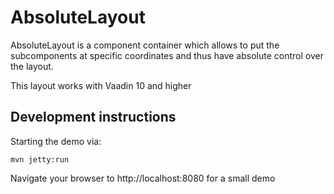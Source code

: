 # AbsoluteLayout

 AbsoluteLayout is a component container which allows to put the subcomponents at
  specific coordinates and thus have absolute control over the layout.
 
 This layout works with Vaadin 10 and higher

## Development instructions

Starting the demo via:
```
mvn jetty:run
```

Navigate your browser to http://localhost:8080 for a small demo
